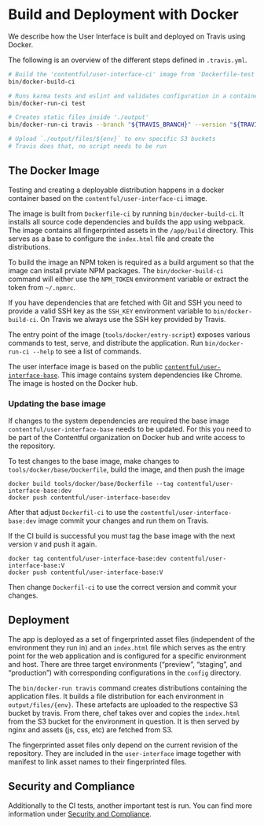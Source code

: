 Build and Deployment with Docker
================================

We describe how the User Interface is built and deployed on Travis using Docker.

The following is an overview of the different steps defined in `.travis.yml`.

~~~bash
# Build the 'contentful/user-interface-ci' image from 'Dockerfile-test'.
bin/docker-build-ci

# Runs karma tests and eslint and validates configuration in a container
bin/docker-run-ci test

# Creates static files inside './output'
bin/docker-run-ci travis --branch "${TRAVIS_BRANCH}" --version "${TRAVIS_COMMIT}" --pr "${TRAVIS_PULL_REQUEST}"

# Upload `./output/files/${env}` to env specific S3 buckets
# Travis does that, no script needs to be run
~~~

The Docker Image
----------------

Testing and creating a deployable distribution happens in a docker container
based on the `contentful/user-interface-ci` image.

The image is built from `Dockerfile-ci` by running `bin/docker-build-ci`. It
installs all source code dependencies and builds the app using webpack. The
image contains all fingerprinted assets in the `/app/build` directory. This
serves as a base to configure the `index.html` file and create the
distributions.

To build the image an NPM token is required as a build argument so that the
image can install prviate NPM packages. The `bin/docker-build-ci` command will
either use the `NPM_TOKEN` environment variable or extract the token from
`~/.npmrc`.

If you have dependencies that are fetched with Git and SSH you need to provide a
valid SSH key as the `SSH_KEY` environment variable to `bin/docker-build-ci`. On
Travis we always use the SSH key provided by Travis.

The entry point of the image (`tools/docker/entry-script`) exposes various
commands to test, serve, and distribute the application. Run `bin/docker-run-ci
--help` to see a list of commands.

The user interface image is based on the public
[`contentful/user-interface-base`][cf-ui-base-image]. This image contains system
dependencies like Chrome. The image is hosted on the Docker hub.

[cf-ui-base-image]: https://hub.docker.com/r/contentful/user-interface-base

### Updating the base image
If changes to the system dependencies are required the base image
`contentful/user-interface-base` needs to be updated. For this you need to be
part of the Contentful organization on Docker hub and write access to the
repository.

To test changes to the base image, make changes to
`tools/docker/base/Dockerfile`, build the image, and then push the image

~~~
docker build tools/docker/base/Dockerfile --tag contentful/user-interface-base:dev
docker push contentful/user-interface-base:dev
~~~

After that adjust `Dockerfil-ci` to use the `contentful/user-interface-base:dev`
image commit your changes and run them on Travis.

If the CI build is successful you must tag the base image with the next version
`V` and push it again.

~~~
docker tag contentful/user-interface-base:dev contentful/user-interface-base:V
docker push contentful/user-interface-base:V
~~~

Then change `Dockerfil-ci` to use the correct version and commit your changes.


Deployment
----------

The app is deployed as a set of fingerprinted asset files (independent of the
environment they run in) and an `index.html` file which serves as the entry
point for the web application and is configured for a specific environment and
host. There are three target environments (“preview”, “staging”, and
“production”) with corresponding configurations in the `config` directory.

The `bin/docker-run travis` command creates distributions containing the
application files. It builds a file distribution for each environment in
`output/files/{env}`. These artefacts are uploaded to the respective S3
bucket by travis. From there, chef takes over and copies the `index.html`
from the S3 bucket for the environment in question. It is then served
by nginx and assets (js, css, etc) are fetched from S3.

The fingerprinted asset files only depend on the current revision of the
repository. They are included in the `user-interface` image together with
manifest to link asset names to their fingerprinted files.

Security and Compliance
-----------------------
Additionally to the CI tests, another important test is run. You can find more information under [Security and Compliance](../guides/security_and_compliance.md).
